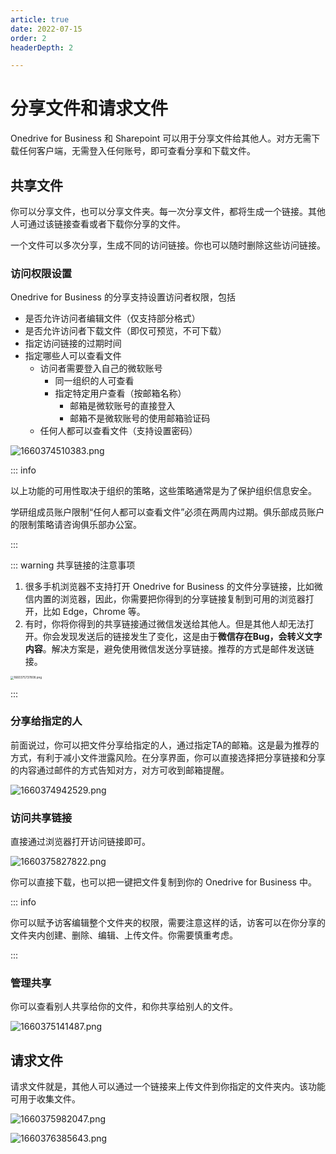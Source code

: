 ```yaml
---
article: true
date: 2022-07-15
order: 2
headerDepth: 2

---
```


# 分享文件和请求文件

Onedrive for Business 和 Sharepoint 可以用于分享文件给其他人。对方无需下载任何客户端，无需登入任何账号，即可查看分享和下载文件。

## 共享文件

你可以分享文件，也可以分享文件夹。每一次分享文件，都将生成一个链接。其他人可通过该链接查看或者下载你分享的文件。

一个文件可以多次分享，生成不同的访问链接。你也可以随时删除这些访问链接。

### 访问权限设置

Onedrive for Business 的分享支持设置访问者权限，包括

- 是否允许访问者编辑文件（仅支持部分格式）
- 是否允许访问者下载文件（即仅可预览，不可下载）
- 指定访问链接的过期时间
- 指定哪些人可以查看文件
  - 访问者需要登入自己的微软账号
    - 同一组织的人可查看
    - 指定特定用户查看（按邮箱名称）
      - 邮箱是微软账号的直接登入
      - 邮箱不是微软账号的使用邮箱验证码
  - 任何人都可以查看文件（支持设置密码）

![1660374510383.png](https://static-file.hk.zxg.red/2022/08/13/cbb36f1b5f48c.png)

::: info

以上功能的可用性取决于组织的策略，这些策略通常是为了保护组织信息安全。

学研组成员账户限制“任何人都可以查看文件”必须在两周内过期。俱乐部成员账户的限制策略请咨询俱乐部办公室。

:::

::: warning 共享链接的注意事项

1. 很多手机浏览器不支持打开 Onedrive for Business 的文件分享链接，比如微信内置的浏览器，因此，你需要把你得到的分享链接复制到可用的浏览器打开，比如 Edge，Chrome 等。
2. 有时，你将你得到的共享链接通过微信发送给其他人。但是其他人却无法打开。你会发现发送后的链接发生了变化，这是由于**微信存在Bug，会转义文字内容**。解决方案是，避免使用微信发送分享链接。推荐的方式是邮件发送链接。

<img src="https://static-file.hk.zxg.red/2022/08/13/248d2c7ec8dd3.png" alt="1660375737808.png" style="zoom:33%;" />

:::

### 分享给指定的人

前面说过，你可以把文件分享给指定的人，通过指定TA的邮箱。这是最为推荐的方式，有利于减小文件泄露风险。在分享界面，你可以直接选择把分享链接和分享的内容通过邮件的方式告知对方，对方可收到邮箱提醒。

![1660374942529.png](https://static-file.hk.zxg.red/2022/08/13/902745367da7b.png)

### 访问共享链接

直接通过浏览器打开访问链接即可。

![1660375827822.png](https://static-file.hk.zxg.red/2022/08/13/22d38bc8657ce.png)

你可以直接下载，也可以把一键把文件复制到你的 Onedrive for Business 中。

::: info

你可以赋予访客编辑整个文件夹的权限，需要注意这样的话，访客可以在你分享的文件夹内创建、删除、编辑、上传文件。你需要慎重考虑。

:::

### 管理共享

你可以查看别人共享给你的文件，和你共享给别人的文件。

![1660375141487.png](https://static-file.hk.zxg.red/2022/08/13/f47882d3762bf.png)

## 请求文件

请求文件就是，其他人可以通过一个链接来上传文件到你指定的文件夹内。该功能可用于收集文件。

![1660375982047.png](https://static-file.hk.zxg.red/2022/08/13/56985c1c6c2e6.png)

![1660376385643.png](https://static-file.hk.zxg.red/2022/08/13/e3f5f80783c21.png)
